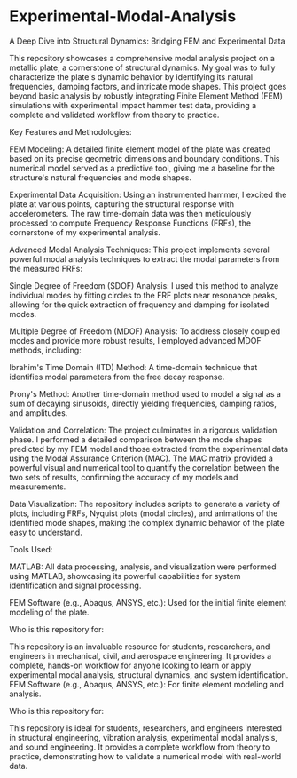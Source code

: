 # Experimental-Modal-Analysis

A Deep Dive into Structural Dynamics: Bridging FEM and Experimental Data

This repository showcases a comprehensive modal analysis project on a metallic plate, a cornerstone of structural dynamics. My goal was to fully characterize the plate's dynamic behavior by identifying its natural frequencies, damping factors, and intricate mode shapes. This project goes beyond basic analysis by robustly integrating Finite Element Method (FEM) simulations with experimental impact hammer test data, providing a complete and validated workflow from theory to practice.

Key Features and Methodologies:

FEM Modeling: A detailed finite element model of the plate was created based on its precise geometric dimensions and boundary conditions. This numerical model served as a predictive tool, giving me a baseline for the structure's natural frequencies and mode shapes.

Experimental Data Acquisition: Using an instrumented hammer, I excited the plate at various points, capturing the structural response with accelerometers. The raw time-domain data was then meticulously processed to compute Frequency Response Functions (FRFs), the cornerstone of my experimental analysis.

Advanced Modal Analysis Techniques: This project implements several powerful modal analysis techniques to extract the modal parameters from the measured FRFs:

Single Degree of Freedom (SDOF) Analysis: I used this method to analyze individual modes by fitting circles to the FRF plots near resonance peaks, allowing for the quick extraction of frequency and damping for isolated modes.

Multiple Degree of Freedom (MDOF) Analysis: To address closely coupled modes and provide more robust results, I employed advanced MDOF methods, including:

Ibrahim's Time Domain (ITD) Method: A time-domain technique that identifies modal parameters from the free decay response.

Prony's Method: Another time-domain method used to model a signal as a sum of decaying sinusoids, directly yielding frequencies, damping ratios, and amplitudes.

Validation and Correlation: The project culminates in a rigorous validation phase. I performed a detailed comparison between the mode shapes predicted by my FEM model and those extracted from the experimental data using the Modal Assurance Criterion (MAC). The MAC matrix provided a powerful visual and numerical tool to quantify the correlation between the two sets of results, confirming the accuracy of my models and measurements.

Data Visualization: The repository includes scripts to generate a variety of plots, including FRFs, Nyquist plots (modal circles), and animations of the identified mode shapes, making the complex dynamic behavior of the plate easy to understand.

Tools Used:

MATLAB: All data processing, analysis, and visualization were performed using MATLAB, showcasing its powerful capabilities for system identification and signal processing.

FEM Software (e.g., Abaqus, ANSYS, etc.): Used for the initial finite element modeling of the plate.

Who is this repository for:

This repository is an invaluable resource for students, researchers, and engineers in mechanical, civil, and aerospace engineering. It provides a complete, hands-on workflow for anyone looking to learn or apply experimental modal analysis, structural dynamics, and system identification.
FEM Software (e.g., Abaqus, ANSYS, etc.): For finite element modeling and analysis.

Who is this repository for:

This repository is ideal for students, researchers, and engineers interested in structural engineering, vibration analysis, experimental modal analysis, and sound engineering. It provides a complete workflow from theory to practice, demonstrating how to validate a numerical model with real-world data.
